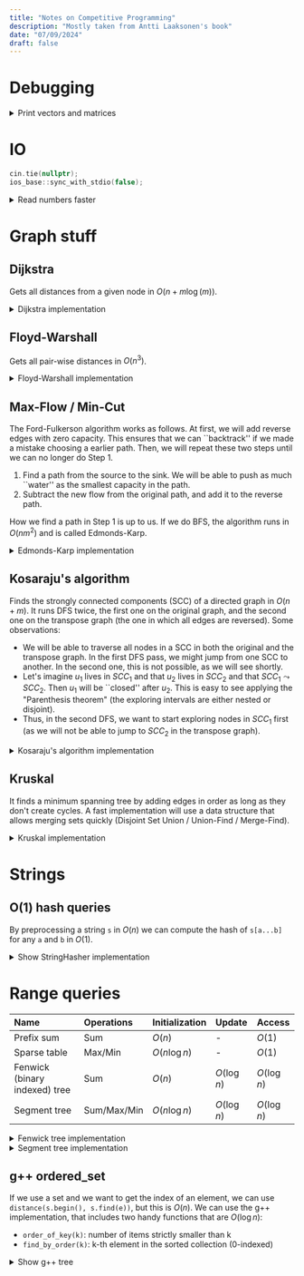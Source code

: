 ```yaml
---
title: "Notes on Competitive Programming"
description: "Mostly taken from Antti Laaksonen's book"
date: "07/09/2024"
draft: false
---
```

# Debugging
<details>
<summary>Print vectors and matrices</summary>

```cpp
template <class T> ostream &operator<<(ostream &out, vector<T> &v) {
    for (auto &element : v) {
        out << element << '\t';
    }

    return out;
}

template <class T> ostream &operator<<(ostream &out, vector<vector<T>> &matrix) {
    for (auto &row : matrix) {
        out << row << endl;
    }

    return out;
}
```

</details>

# IO

```cpp
cin.tie(nullptr);
ios_base::sync_with_stdio(false);
```

<details>

<summary>Read numbers faster</summary>

```cpp
#include <cstdio>

template <class T> inline T read_number() {
    char c = 0;
    T x = 0;

    // Ignore chars that are not numbers
    while (c < '0' || c > '9') {
        c = getchar_unlocked();
    }

    // Read number
    do {
        x = x * 10 + (c - '0');
        c = getchar_unlocked();
    } while (c >= '0' && c <= '9');

    return x;
}
```

</details>

# Graph stuff

## Dijkstra
Gets all distances from a given node in $O(n + m\log(m))$.

<details>

<summary>Dijkstra implementation</summary>

```cpp
// Input:
//  - adj: adj[src] = (dst, length), where everything is 0-indexed
//  - start
// Output:
//  - d: d[dst] = min distance from start to dst
vector<long long> dijkstra(const vector<vector<pair<int, long long>>> &adj, int start) {
    int n = adj.size();

    vector<long long> d(n, numeric_limits<long long>::max());
    d[start] = 0;

    vector<bool> is_closed(n, false);

    priority_queue<pair<long long, int>> q;
    q.push({0, start});

    while (!q.empty()) {
        auto [_, src] = q.top();
        q.pop();

        if (is_closed[src]) {
            continue;
        }
        is_closed[src] = true;

        for (auto [dst, length] : adj[src]) {
            if (d[src] + length < d[dst]) {
                d[dst] = d[src] + length;
                q.push({-d[dst], dst});
            }
        }
    }

    return d;
}
```

</details>

## Floyd-Warshall

Gets all pair-wise distances in $O(n^3)$.

<details>

<summary>Floyd-Warshall implementation</summary>

```cpp
constexpr long long inf = 1e18;

// Input:
//  - adj: adj[src] = (dst, length), where everything is 0-indexed
// Output:
//  - n x n matrix with all pairwise distances
vector<vector<long long>> floyd_warshall(const vector<vector<pair<int, long long>>> &adj) {
    int n = adj.size();
    vector<vector<long long>> d(n, vector<long long>(n, inf));
    for (int i = 0; i < n; ++i) {
        d[i][i] = 0;
    }
    for (int src = 0; src < n; ++src) {
        for (auto [dst, length] : adj[src]) {
            d[src][dst] = min(d[src][dst], length);
        }
    }

    for (int k = 0; k < n; ++k) {
        for (int src = 0; src < n; ++src) {
            for (int dst = 0; dst < n; ++dst) {
                d[src][dst] = min(d[src][dst], d[src][k] + d[k][dst]);
            }
        }
    }

    return d;
}
```
</details>

## Max-Flow / Min-Cut
The Ford-Fulkerson algorithm works as follows. At first, we will add reverse edges with zero capacity. This ensures that we can ``backtrack'' if we made a mistake choosing a earlier path. Then, we will repeat these two steps until we can no longer do Step 1.
1. Find a path from the source to the sink. We will be able to push as much ``water'' as the smallest capacity in the path.
2. Subtract the new flow from the original path, and add it to the reverse path. 

How we find a path in Step 1 is up to us. If we do BFS, the algorithm runs in $O(nm^2)$ and is called Edmonds-Karp.

<details>

<summary>Edmonds-Karp implementation</summary>

```cpp
constexpr long long inf = numeric_limits<long long>::max();

// adjacency list of the undirected graph
vector<vector<int>> adj;
// matrix for every pair of nodes
// initially, capacities[src][dst] = weight
vector<vector<long long>> capacities;
int n;

long long bfs(int source, int sink, vector<int> &parents) {
    parents.assign(n, -1);
    parents[source] = -2;
    // (node, flow until that point)
    queue<pair<int, long long>> q;
    q.push({source, inf});

    while (!q.empty()) {
        auto [current_node, current_flow] = q.front();
        q.pop();

        for (int next_node : adj[current_node]) {
            bool is_not_visited = parents[next_node] == -1;
            bool is_reachable = capacities[current_node][next_node] > 0;
            if (is_not_visited && is_reachable) {
                parents[next_node] = current_node;
                long long new_flow = min(current_flow, capacities[current_node][next_node]);
                if (next_node == sink) {
                    return new_flow;
                }
                q.push({next_node, new_flow});
            }
        }
    }

    return 0;
}

long long max_flow(int source, int sink) {
    // Ford-Fulkerson algorithm with BFS (Edmonds-Karp)
    long long flow = 0;
    vector<int> parents(n);
    long long new_flow = 0;

    while ((new_flow = bfs(source, sink, parents)) > 0) {
        flow += new_flow;
        int current_node = sink;
        while (current_node != source) {
            int previous_node = parents[current_node];
            capacities[previous_node][current_node] -= new_flow;
            capacities[current_node][previous_node] += new_flow;
            current_node = previous_node;
        }
    }

    return flow;
}
```

</details>

## Kosaraju's algorithm

Finds the strongly connected components (SCC) of a directed graph in $O(n + m)$. It runs DFS twice, the first one on the original graph, and the second one on the transpose graph (the one in which all edges are reversed). Some observations:

- We will be able to traverse all nodes in a SCC in both the original and the transpose graph. In the first DFS pass, we might jump from one SCC to another. In the second one, this is not possible, as we will see shortly.
- Let's imagine $u_1$ lives in $SCC_1$ and that $u_2$ lives in $SCC_2$ and that $SCC_1 \leadsto SCC_2$. Then $u_1$ will be ``closed'' after $u_2$. This is easy to see applying the "Parenthesis theorem" (the exploring intervals are either nested or disjoint).
- Thus, in the second DFS, we want to start exploring nodes in $SCC_1$ first (as we will not be able to jump to $SCC_2$ in the transpose graph).

<details>

<summary>Kosaraju's algorithm implementation</summary>

```cpp
void dfs(int node, const vector<vector<int>> &adj, vector<bool> &visited, vector<int> &output) {
    visited[node] = true;

    for (int neighbor : adj[node]) {
        if (visited[neighbor]) {
            continue;
        }

        dfs(neighbor, adj, visited, output);
    }

    output.push_back(node);
}

vector<int> get_scc(const vector<vector<int>> &adj) {
    // Kosaraju's algorithm
    int n = adj.size();

    // First DFS pass
    vector<bool> visited(n, false);
    vector<int> nodes_by_exit_time;
    for (int node = 0; node < n; ++node) {
        if (visited[node]) {
            continue;
        }

        dfs(node, adj, visited, nodes_by_exit_time);
    }
    reverse(nodes_by_exit_time.begin(), nodes_by_exit_time.end());

    // Construct transpose graph
    vector<vector<int>> rev_adj(n);
    for (int src = 0; src < n; ++src) {
        for (int dst : adj[src]) {
            rev_adj[dst].push_back(src);
        }
    }

    // Second DFS pass on the transpose graph
    visited.assign(n, false);
    vector<int> scc_by_node(n, -1);
    int scc_id = 0;
    for (int node : nodes_by_exit_time) {
        if (visited[node]) {
            continue;
        }

        vector<int> nodes_in_scc;
        dfs(node, rev_adj, visited, nodes_in_scc);
        for (int node_in_scc : nodes_in_scc) {
            scc_by_node[node_in_scc] = scc_id;
        }
        scc_id++;
    }

    return scc_by_node;
}

```

</details>

## Kruskal
It finds a minimum spanning tree by adding edges in order as long as they don't create cycles. A fast implementation will use a data structure that allows merging sets quickly (Disjoint Set Union / Union-Find / Merge-Find).

<details>

<summary>Kruskal implementation</summary>

```cpp
struct Edge {
    int src;
    int dst;
    int weight;

    bool operator<(const Edge &other) const { return weight < other.weight; }
};

struct DSU {
    vector<int> parents;

    DSU(int n) {
        parents.assign(n, 0);
        for (int i = 0; i < n; ++i) {
            parents[i] = i;
        }
    }

    int find(int v) {
        if (v == parents[v]) {
            return v;
        }

        int representative = find(parents[v]);
        // path-compression optimization
        parents[v] = representative;
        return representative;
    }

    void merge(int u, int v) {
        u = find(u);
        v = find(v);

        if (u != v) {
            parents[v] = u;
        }
    }
};

// Input:
//   - n: the number of nodes in the graph
//   - edges: a list of (src, dst, weight)
// Output:
//   - cost of the MST or -1 if the graph is not connected
long long kruskal(int n, vector<Edge> &edges) {
    sort(edges.begin(), edges.end());

    DSU dsu = DSU(n);
    long long cost = 0;
    for (auto [src, dst, weight] : edges) {
        int u = dsu.find(src);
        int v = dsu.find(dst);

        if (u != v) {
            cost += weight;
            dsu.merge(u, v);
        }
    }

    // check if all nodes are connected
    int representative = dsu.find(0);
    for (int i = 1; i < n; ++i) {
        if (dsu.find(i) != representative) {
            return -1;
        }
    }

    return cost;
}

```

</details>

# Strings

## O(1) hash queries
By preprocessing a string `s` in $O(n)$ we can compute the hash of `s[a...b]` for any `a` and `b` in $O(1)$.

<details>

<summary>Show StringHasher implementation</summary>

```cpp
struct StringHasher {
    const long long A = 911382323;
    const long long B = 972663749;

    vector<long long> prefix_hash;
    vector<long long> coefficients;
    int n;

    StringHasher(string s) {
        n = s.size();

        prefix_hash.assign(n, 0);
        prefix_hash[0] = s[0];
        for (int i = 1; i < n; ++i) {
            prefix_hash[i] = (A * prefix_hash[i - 1] + s[i]) % B;
        }

        coefficients.assign(n, 0);
        coefficients[0] = 1;
        for (int i = 1; i < n; ++i) {
            coefficients[i] = (A * coefficients[i - 1]) % B;
        }
    }

    // Computes hash(s[a...b]) (both endpoints included)
    long long hash(int a, int b) {
        if (a == 0) {
            return prefix_hash[b];
        }

        long long result = (prefix_hash[b] - prefix_hash[a - 1] * coefficients[b - a + 1]) % B;
        if (result < 0) {
            result += B;
        }

        return result;
    }
};
```

</details>

# Range queries

| Name                          | Operations  | Initialization | Update       | Access       |
| :---------------------------- | :---------- | :------------- | :----------- | :----------- |
| Prefix sum                    | Sum         | $O(n)$         | -            | $O(1)$       |
| Sparse table                  | Max/Min     | $O(n\log{n})$  | -            | $O(1)$       |
| Fenwick (binary indexed) tree | Sum         | $O(n)$         | $O(\log{n})$ | $O(\log{n})$ |
| Segment tree                  | Sum/Max/Min | $O(n\log{n})$  | $O(\log{n})$ | $O(\log{n})$ |

<details>

<summary>Fenwick tree implementation</summary>

```cpp
template <class T> struct FenwickTree {
    vector<T> tree;
    int n;

    // v is assumed to be 1-indexed: [0, element_1, element_2, ....]
    FenwickTree(vector<T> &v) {
        n = v.size() - 1;

        // This is faster than calling .update() n times
        // O(nlogn) -> O(n)
        tree.assign(v.begin(), v.end());
        for (int i = 1; i <= n; ++i) {
            int p = i + (i & -i);
            if (p <= n) {
                tree[p] += tree[i];
            }
        }
    }

    // Sums from 1 to i (both inclusive and 1-indexed)
    T query(int i) {
        T total = 0;

        while (i > 0) {
            total += tree[i];
            i -= i & -i;
        }

        return total;
    }

    // Updates the tree by adding difference to the i-th element
    // (1-indexed)
    void update(int i, T difference) {
        while (i <= n) {
            tree[i] += difference;
            i += i & -i;
        }
    }
};
```

</details>

<details>

<summary>Segment tree implementation</summary>

```cpp
template <class T> struct SegmentTree {
    // min, max, sum...
    function<T(T, T)> op;
    // min -> INT_MAX, max -> INT_MIN, sum -> 0...
    T identity;

    vector<T> tree;
    int n;

    // v is assumed to be 0-indexed: [element_0, element_1, ...]
    SegmentTree(vector<T> &v, function<T(T, T)> op_, T identity_) : op(op_), identity(identity_) {
        n = v.size();

        // The first element of tree will never be accessed
        tree.assign(2 * n, 0);
        for (int i = 0; i < n; ++i) {
            update(i, v[i]);
        }
    }

    // Both start and end are inclusive and 0-indexed
    T query(int start, int end) {
        start += n;
        end += n;

        T total = identity;
        while (start <= end) {
            if (start % 2 == 1) {
                total = op(total, tree[start++]);
            }
            if (end % 2 == 0) {
                total = op(total, tree[end--]);
            }

            start /= 2;
            end /= 2;
        }

        return total;
    }

    // i is 0-indexed
    void update(int i, T value) {
        int parent = i + n;
        tree[parent] = value;

        while (parent > 1) {
            parent = parent / 2;
            int child_1 = parent * 2;
            int child_2 = parent * 2 + 1;

            tree[parent] = op(tree[child_1], tree[child_2]);
        }
    }
};
```

</details>

## g++ ordered_set

If we use a set and we want to get the index of an element, we can use `distance(s.begin(), s.find(e))`, but this is $O(n)$. We can use the g++ implementation, that includes two handy functions that are $O(\log n)$:
- `order_of_key(k)`: number of items strictly smaller than k
- `find_by_order(k)`: k-th element in the sorted collection (0-indexed)

<details>

<summary>Show g++ tree</summary>

```cpp
#include <ext/pb_ds/assoc_container.hpp>
#include <ext/pb_ds/tree_policy.hpp>

using namespace __gnu_pbds;

// key type -> int
// value type -> null_type (so we get a set)
#define ordered_set tree<int, null_type, less<int>, rb_tree_tag, tree_order_statistics_node_update>
```

</details>